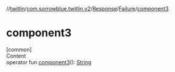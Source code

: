 //[twitlin](../../../index.md)/[com.sorrowblue.twitlin.v2](../../index.md)/[Response](../index.md)/[Failure](index.md)/[component3](component3.md)



# component3  
[common]  
Content  
operator fun [component3](component3.md)(): [String](https://kotlinlang.org/api/latest/jvm/stdlib/kotlin/-string/index.html)  



